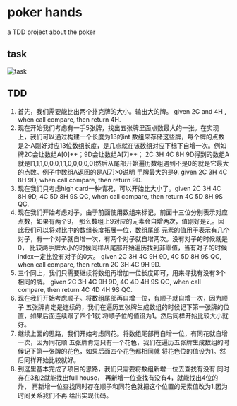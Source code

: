 # poker hands
a TDD project about the poker
## task
![task](https://github.com/luoluoshu/gradle-empty-stack-2019-7-5-15-58-18-862/blob/master/poker.jpg)
## TDD
1. 首先，我们需要能比出两个扑克牌的大小。输出大的牌。
    given 2C and 4H ,
    when call compare,
    then return 4H.
 2. 现在开始我们考虑有一手5张牌，找出五张牌里面点数最大的一张。在实现上，我们可以通过构建一个长度为13的int
 数组来存储这些牌，每个牌的点数是2-A刚好对应13位数组长度，是几点就在该数组对应下标下自增一次。例如牌2C会让数组A[0]++；9D会让数组A[7]++；
 2C 3H 4C 8H 9D得到的数组A就是[1,1,1,0,0,0,1,1,0,0,0,0,0]然后从尾部开始遍历数组遇到不是0的就是它最大的点数。例子中数组A返回的是A[7]>0说明
 手牌最大的是9.
 given 2C 3H
  4C 8H 9D, when call compare, then return 9D.
  3. 现在我们只考虑high card一种情况，可以开始比大小了。given 2C 3H 4C 8H 9D,  4C 5D 8H 9S QC, when call compare, then return 4C 5D 8H 9S QC.
4. 现在我们开始考虑对子，由于前面使用数组来标记，前面十三位分别表示对应点数，如果有两个9，
那么数组上9对应的元素会自增两次，值刚好是2,。因此我们可以将对比中的数组长度拓展一位，数组尾部
元素的值用于表示有几个对子，有一个对子就自增一次，有两个对子就自增两次。没有对子的时候就是0，
比较两手牌大小的时候同样从尾部开始遍历找到非零值，当有对子的时候index一定比没有对子的0大。
 given 2C 3H 4C 9H 9D,  4C 5D 8H 9S QC, when call compare, then return 2C 3H 4C 9H 9D.
5. 三个同上，我们只需要继续将数组再增加一位长度即可，用来寻找有没有3个相同的牌。
 given 2C 3H 4C 9H 9D,  4C 4D 4H 9S QC, when call compare, then return 4C 4D 4H 9S QC.
  6. 现在我们开始考虑顺子。将数组尾部再自增一位，有顺子就自增一次，因为顺子
  五张牌肯定是连续的，我们在遍历五张牌生成数组的时候记下第一张牌的位置，如果后面连续跟了四个1就
  将顺子位的值设为1。然后同样开始比较大小就好。
 7. 继续上面的思路，我们开始考虑同花。将数组尾部再自增一位，有同花就自增一次，因为同花顺
 五张牌肯定只有一个花色，我们在遍历五张牌生成数组的时候记下第一张牌的花色，如果后面四个花色都相同就
 将花色位的值设为1。然后同样开始比较就好。
 8. 到这里基本完成了项目的思路，我们只需要将数组新增一位去查找有没有
 同时存在3和2就能找出full house， 再新增一位查找有没有4，就能找出4位的炸，
 再新增一位查找同时存在顺子和同花色就把这个位置的元素值改为1.因为时间关系我们不再
 给出实现代码。
